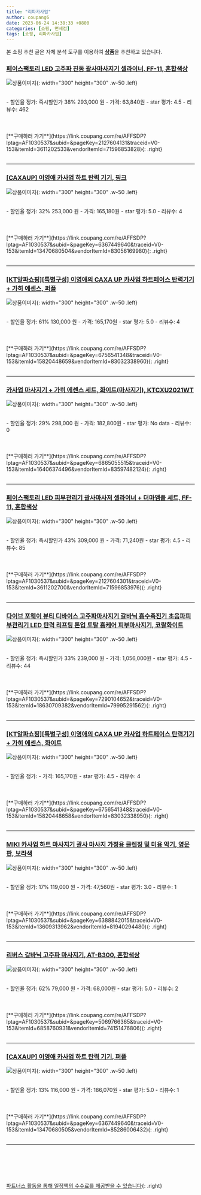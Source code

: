 ```yaml
---
title: "리파카사업"
author: coupang6
date: 2023-06-24 14:38:33 +0800
categories: [쇼핑, 면세점]
tags: [쇼핑, 리파카사업]
---
```


본 쇼핑 추천 글은 자체 분석 도구를 이용하여 [**상품**](https://link.coupang.com/a/bao1ui)을 추천하고 있습니다.

### [페이스팩토리 LED 고주파 진동 괄사마사지기 셀라이너, FF-11, 혼합색상](https://link.coupang.com/re/AFFSDP?lptag=AF1030537&subid=&pageKey=2127604131&traceid=V0-153&itemId=3611202533&vendorItemId=71596853828)

![상품이미지](https://thumbnail6.coupangcdn.com/thumbnails/remote/230x230ex/image/retail/images/9107767911816681-54660614-69c6-4dbe-ac78-b568c52776e0.jpg){: width="300" height="300" .w-50 .left}


<br>
- 할인율 정가: 즉시할인가 38%  293,000   원
- 가격: 63,840원
- star 평가: 4.5
- 리뷰수: 462
<br>
<br>
<br>
<br>
[**구매하러 가기**](https://link.coupang.com/re/AFFSDP?lptag=AF1030537&subid=&pageKey=2127604131&traceid=V0-153&itemId=3611202533&vendorItemId=71596853828){: .right}
<br>
<br>

---

### [[CAXAUP] 이영애 카사업 하트 탄력 기기, 핑크](https://link.coupang.com/re/AFFSDP?lptag=AF1030537&subid=&pageKey=6367449640&traceid=V0-153&itemId=13470680504&vendorItemId=83056169980)

![상품이미지](https://thumbnail7.coupangcdn.com/thumbnails/remote/230x230ex/image/vendor_inventory/5490/43019b738c40b6752b2cb57cd172d9a83f7888a410b5e232db3d85826cf4.jpg){: width="300" height="300" .w-50 .left}


<br>
- 할인율 정가: 32%  253,000   원
- 가격: 165,180원
- star 평가: 5.0
- 리뷰수: 4
<br>
<br>
<br>
<br>
[**구매하러 가기**](https://link.coupang.com/re/AFFSDP?lptag=AF1030537&subid=&pageKey=6367449640&traceid=V0-153&itemId=13470680504&vendorItemId=83056169980){: .right}
<br>
<br>

---

### [[KT알파쇼핑][특별구성] 이영애의 CAXA UP 카사업 하트페이스 탄력기기 + 가히 에센스, 퍼플](https://link.coupang.com/re/AFFSDP?lptag=AF1030537&subid=&pageKey=6756541348&traceid=V0-153&itemId=15820448659&vendorItemId=83032338960)

![상품이미지](https://thumbnail10.coupangcdn.com/thumbnails/remote/230x230ex/image/vendor_inventory/4f38/6e9ef7b0d84712a05321cd42ce78d91af9a6db28d9a4ff950cbefd5c2feb.png){: width="300" height="300" .w-50 .left}


<br>
- 할인율 정가: 61%  130,000   원
- 가격: 165,170원
- star 평가: 5.0
- 리뷰수: 4
<br>
<br>
<br>
<br>
[**구매하러 가기**](https://link.coupang.com/re/AFFSDP?lptag=AF1030537&subid=&pageKey=6756541348&traceid=V0-153&itemId=15820448659&vendorItemId=83032338960){: .right}
<br>
<br>

---

### [카사업 마사지기 + 가히 에센스 세트, 화이트(마사지기), KTCXU2021WT](https://link.coupang.com/re/AFFSDP?lptag=AF1030537&subid=&pageKey=6865055515&traceid=V0-153&itemId=16406374496&vendorItemId=83597482124)

![상품이미지](https://thumbnail9.coupangcdn.com/thumbnails/remote/230x230ex/image/retail/images/2022/10/24/10/7/49317260-5f0d-49f8-9f36-0c86088ba14c.jpg){: width="300" height="300" .w-50 .left}


<br>
- 할인율 정가: 29%  298,000   원
- 가격: 182,800원
- star 평가: No data
- 리뷰수: 0
<br>
<br>
<br>
<br>
[**구매하러 가기**](https://link.coupang.com/re/AFFSDP?lptag=AF1030537&subid=&pageKey=6865055515&traceid=V0-153&itemId=16406374496&vendorItemId=83597482124){: .right}
<br>
<br>

---

### [페이스팩토리 LED 피부관리기 괄사마사저 셀라이너 + 더마앰플 세트, FF-11, 혼합색상](https://link.coupang.com/re/AFFSDP?lptag=AF1030537&subid=&pageKey=2127604301&traceid=V0-153&itemId=3611202700&vendorItemId=71596853976)

![상품이미지](https://thumbnail10.coupangcdn.com/thumbnails/remote/230x230ex/image/retail/images/634765886558501-1dd83944-6f02-4b3b-bb54-10738152acc5.jpg){: width="300" height="300" .w-50 .left}


<br>
- 할인율 정가: 즉시할인가 43%  309,000   원
- 가격: 71,240원
- star 평가: 4.5
- 리뷰수: 85
<br>
<br>
<br>
<br>
[**구매하러 가기**](https://link.coupang.com/re/AFFSDP?lptag=AF1030537&subid=&pageKey=2127604301&traceid=V0-153&itemId=3611202700&vendorItemId=71596853976){: .right}
<br>
<br>

---

### [다이브 포웨이 뷰티 디바이스 고주파마사지기 갈바닉 흡수촉진기 초음파피부관리기 LED 탄력 리프팅 톤업 토탈 홈케어 피부마사지기, 코랄화이트](https://link.coupang.com/re/AFFSDP?lptag=AF1030537&subid=&pageKey=7290104652&traceid=V0-153&itemId=18630709382&vendorItemId=79995291562)

![상품이미지](https://thumbnail10.coupangcdn.com/thumbnails/remote/230x230ex/image/vendor_inventory/0cc1/5e93ebb73109b530ceff88a3978085d894b9ce02176b4f02cae631f00fb5.jpg){: width="300" height="300" .w-50 .left}


<br>
- 할인율 정가: 즉시할인가 33%  239,000   원
- 가격: 1,056,000원
- star 평가: 4.5
- 리뷰수: 44
<br>
<br>
<br>
<br>
[**구매하러 가기**](https://link.coupang.com/re/AFFSDP?lptag=AF1030537&subid=&pageKey=7290104652&traceid=V0-153&itemId=18630709382&vendorItemId=79995291562){: .right}
<br>
<br>

---

### [[KT알파쇼핑][특별구성] 이영애의 CAXA UP 카사업 하트페이스 탄력기기 + 가히 에센스, 화이트](https://link.coupang.com/re/AFFSDP?lptag=AF1030537&subid=&pageKey=6756541348&traceid=V0-153&itemId=15820448658&vendorItemId=83032338950)

![상품이미지](https://thumbnail10.coupangcdn.com/thumbnails/remote/230x230ex/image/vendor_inventory/4f38/6e9ef7b0d84712a05321cd42ce78d91af9a6db28d9a4ff950cbefd5c2feb.png){: width="300" height="300" .w-50 .left}


<br>
- 할인율 정가: 
- 가격: 165,170원
- star 평가: 4.5
- 리뷰수: 4
<br>
<br>
<br>
<br>
[**구매하러 가기**](https://link.coupang.com/re/AFFSDP?lptag=AF1030537&subid=&pageKey=6756541348&traceid=V0-153&itemId=15820448658&vendorItemId=83032338950){: .right}
<br>
<br>

---

### [MIKI 카사업 하트 마사지기 괄사 마사지 가정용 클렌징 및 미용 악기, 영문판, 보라색](https://link.coupang.com/re/AFFSDP?lptag=AF1030537&subid=&pageKey=6388842015&traceid=V0-153&itemId=13609313962&vendorItemId=81940294480)

![상품이미지](https://thumbnail6.coupangcdn.com/thumbnails/remote/230x230ex/image/vendor_inventory/0103/d75dfb35e3f404d4d5acddf91420d5fc43f0a03591eb27315b7b88ecdd7c.jpg){: width="300" height="300" .w-50 .left}


<br>
- 할인율 정가: 17%  119,000   원
- 가격: 47,560원
- star 평가: 3.0
- 리뷰수: 1
<br>
<br>
<br>
<br>
[**구매하러 가기**](https://link.coupang.com/re/AFFSDP?lptag=AF1030537&subid=&pageKey=6388842015&traceid=V0-153&itemId=13609313962&vendorItemId=81940294480){: .right}
<br>
<br>

---

### [리버스 갈바닉 고주파 마사지기, AT-B300, 혼합색상](https://link.coupang.com/re/AFFSDP?lptag=AF1030537&subid=&pageKey=5069766365&traceid=V0-153&itemId=6858760931&vendorItemId=74151476806)

![상품이미지](https://thumbnail7.coupangcdn.com/thumbnails/remote/230x230ex/image/retail/images/8660893142635734-ce29b261-0357-433e-9159-f2eb57ab3b0e.jpg){: width="300" height="300" .w-50 .left}


<br>
- 할인율 정가: 62%  79,000   원
- 가격: 68,000원
- star 평가: 5.0
- 리뷰수: 2
<br>
<br>
<br>
<br>
[**구매하러 가기**](https://link.coupang.com/re/AFFSDP?lptag=AF1030537&subid=&pageKey=5069766365&traceid=V0-153&itemId=6858760931&vendorItemId=74151476806){: .right}
<br>
<br>

---

### [[CAXAUP] 이영애 카사업 하트 탄력 기기, 퍼플](https://link.coupang.com/re/AFFSDP?lptag=AF1030537&subid=&pageKey=6367449640&traceid=V0-153&itemId=13470680505&vendorItemId=85286006432)

![상품이미지](https://thumbnail7.coupangcdn.com/thumbnails/remote/230x230ex/image/vendor_inventory/fed6/f7b1eb7712a1baaaec1d9c6bd12cc05fa41c93ec80ac0aaf1e2612414a36.png){: width="300" height="300" .w-50 .left}


<br>
- 할인율 정가: 13%  116,000   원
- 가격: 186,070원
- star 평가: 5.0
- 리뷰수: 1
<br>
<br>
<br>
<br>
[**구매하러 가기**](https://link.coupang.com/re/AFFSDP?lptag=AF1030537&subid=&pageKey=6367449640&traceid=V0-153&itemId=13470680505&vendorItemId=85286006432){: .right}
<br>
<br>

---
<br><br><br><br><br> [파트너스 활동을 통해 일정액의 수수료를 제공받을 수 있습니다](https://link.coupang.com/a/bao1ui){: .right}